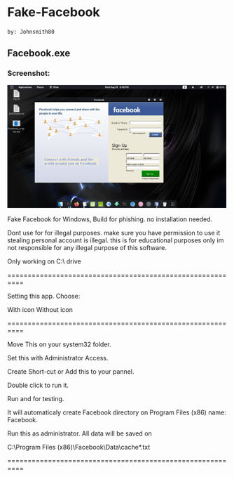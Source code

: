 # Fake-Facebook
    by: Johnsmith80

## Facebook.exe
### Screenshot:
<img src="fb2018.png" width="500" >

Fake Facebook for Windows, Build for phishing. no installation needed.

Dont use for for illegal purposes. make sure you have permission to use it
stealing personal account is illegal. this is for educational purposes only
im not responsible for any illegal purpose of this software.

Only working on C:\ drive

==========================================================

Setting this app. Choose:

  With icon
  Without icon

==========================================================

Move This on your system32 folder.

Set this with Administrator Access.

Create Short-cut or Add this to your pannel.

Double click to run it.

Run and for testing.

It will automaticaly create Facebook directory on Program Files (x86)
name: Facebook.

Run this as administrator. All data will be saved on

  C:\Program Files (x86)\Facebook\Data\cache\*.txt
  
==========================================================
